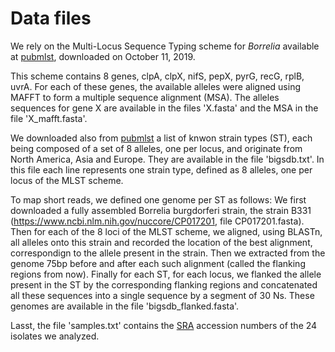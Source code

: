 # Data files

We rely on the Multi-Locus Sequence Typing scheme for *Borrelia* available 
at <a href="https://pubmlst.org/borrelia/">pubmlst</a>, downloaded on 
October 11, 2019.

This scheme contains 8 genes, clpA, clpX, nifS, pepX, pyrG, recG, rplB, uvrA. 
For each of these genes, the available alleles were aligned using MAFFT to 
form a multiple sequence alignment (MSA). 
The alleles sequences for gene X are available in the files 'X.fasta' and the 
MSA in the file 'X_mafft.fasta'.

We downloaded also from <a href="https://pubmlst.org/borrelia/">pubmlst</a> a list 
of knwon strain types (ST), each being composed of a set of 8 alleles, one per
locus, and originate from North America, Asia and Europe. 
They are available in the file 'bigsdb.txt'. In this file each line represents one
strain type, defined as 8 alleles, one per locus of the MLST scheme.

To map short reads, we defined one genome per ST as follows:
We first downloaded a fully assembled Borrelia burgdorferi strain, the strain B331 
(https://www.ncbi.nlm.nih.gov/nuccore/CP017201, file CP017201.fasta). Then for each of 
the 8 loci of the MLST scheme, we aligned, using BLASTn, all alleles onto this strain 
and recorded the location of the best alignment, correspondign to the allele present 
in the strain. Then we extracted from the genome 75bp before and after each such 
alignment (called the flanking regions from now). Finally for each ST, for each locus, 
we flanked the allele present in the ST by the corresponding flanking regions and concatenated 
all these sequences into a single sequence by a segment of 30 Ns. These genomes are
available in the file 'bigsdb_flanked.fasta'.

Lasst, the file 'samples.txt' contains the <a href="https://www.ncbi.nlm.nih.gov/sra">SRA</a> 
accession numbers of the 24 isolates we analyzed.
